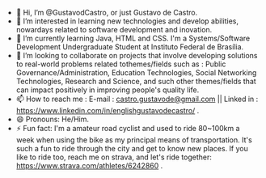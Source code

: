 - 👋 Hi, I’m @GustavodCastro, or just Gustavo de Castro.
- 👀 I’m interested in learning new technologies and develop abilities, nowardays related to software development and inovation.
- 🌱 I’m currently learning Java, HTML and CSS. I'm a Systems/Software Development Undergraduate Student at Instituto Federal de Brasília.
- 💞️ I’m looking to collaborate on projects that involve developing solutions to real-world problems related tothemes/fields such as : Public Governance/Administration, Education Technologies, Social Networking Technologies, Research and Science,  and such other themes/fields that can impact positively in improving people's quality life.
- 📫 How to reach me : E-mail : castro.gustavode@gmail.com || Linked in : https://www.linkedin.com/in/englishgustavodecastro/ .
- 😄 Pronouns: He/Him.
- ⚡  Fun fact: I'm a amateur road cyclist and used to ride 80~100km a week when using the bike as my principal means of transportation. It's such a fun to ride through the city and get to know new places.
   If you like to ride too, reach me on strava, and let's ride together: https://www.strava.com/athletes/6242860 .

<!---
GustavodCastro/GustavodCastro is a ✨ special ✨ repository because its `README.md` (this file) appears on your GitHub profile.
You can click the Preview link to take a look at your changes.
--->
